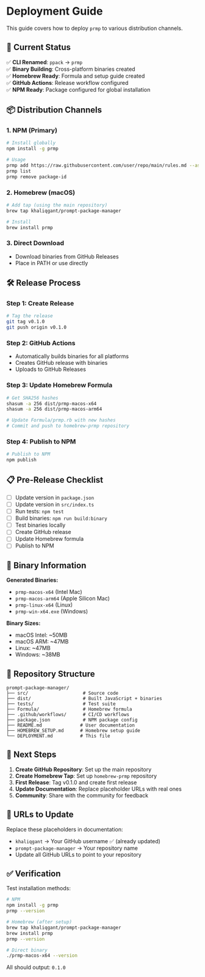 # Deployment Guide

This guide covers how to deploy `prmp` to various distribution channels.

## 🚀 **Current Status**

✅ **CLI Renamed**: `ppack` → `prmp`  
✅ **Binary Building**: Cross-platform binaries created  
✅ **Homebrew Ready**: Formula and setup guide created  
✅ **GitHub Actions**: Release workflow configured  
✅ **NPM Ready**: Package configured for global installation  

## 📦 **Distribution Channels**

### **1. NPM (Primary)**
```bash
# Install globally
npm install -g prmp

# Usage
prmp add https://raw.githubusercontent.com/user/repo/main/rules.md --as cursor
prmp list
prmp remove package-id
```

### **2. Homebrew (macOS)**
```bash
# Add tap (using the main repository)
brew tap khaliqgant/prompt-package-manager

# Install
brew install prmp
```

### **3. Direct Download**
- Download binaries from GitHub Releases
- Place in PATH or use directly

## 🛠️ **Release Process**

### **Step 1: Create Release**
```bash
# Tag the release
git tag v0.1.0
git push origin v0.1.0
```

### **Step 2: GitHub Actions**
- Automatically builds binaries for all platforms
- Creates GitHub release with binaries
- Uploads to GitHub Releases

### **Step 3: Update Homebrew Formula**
```bash
# Get SHA256 hashes
shasum -a 256 dist/prmp-macos-x64
shasum -a 256 dist/prmp-macos-arm64

# Update Formula/prmp.rb with new hashes
# Commit and push to homebrew-prmp repository
```

### **Step 4: Publish to NPM**
```bash
# Publish to NPM
npm publish
```

## 📋 **Pre-Release Checklist**

- [ ] Update version in `package.json`
- [ ] Update version in `src/index.ts`
- [ ] Run tests: `npm test`
- [ ] Build binaries: `npm run build:binary`
- [ ] Test binaries locally
- [ ] Create GitHub release
- [ ] Update Homebrew formula
- [ ] Publish to NPM

## 🔧 **Binary Information**

**Generated Binaries:**
- `prmp-macos-x64` (Intel Mac)
- `prmp-macos-arm64` (Apple Silicon Mac)
- `prmp-linux-x64` (Linux)
- `prmp-win-x64.exe` (Windows)

**Binary Sizes:**
- macOS Intel: ~50MB
- macOS ARM: ~47MB
- Linux: ~47MB
- Windows: ~38MB

## 📁 **Repository Structure**

```
prompt-package-manager/
├── src/                    # Source code
├── dist/                   # Built JavaScript + binaries
├── tests/                  # Test suite
├── Formula/                # Homebrew formula
├── .github/workflows/      # CI/CD workflows
├── package.json            # NPM package config
├── README.md              # User documentation
├── HOMEBREW_SETUP.md      # Homebrew setup guide
└── DEPLOYMENT.md          # This file
```

## 🎯 **Next Steps**

1. **Create GitHub Repository**: Set up the main repository
2. **Create Homebrew Tap**: Set up `homebrew-prmp` repository
3. **First Release**: Tag v0.1.0 and create first release
4. **Update Documentation**: Replace placeholder URLs with real ones
5. **Community**: Share with the community for feedback

## 🔗 **URLs to Update**

Replace these placeholders in documentation:
- `khaliqgant` → Your GitHub username ✅ (already updated)
- `prompt-package-manager` → Your repository name
- Update all GitHub URLs to point to your repository

## ✅ **Verification**

Test installation methods:
```bash
# NPM
npm install -g prmp
prmp --version

# Homebrew (after setup)
brew tap khaliqgant/prompt-package-manager
brew install prmp
prmp --version

# Direct binary
./prmp-macos-x64 --version
```

All should output: `0.1.0`
